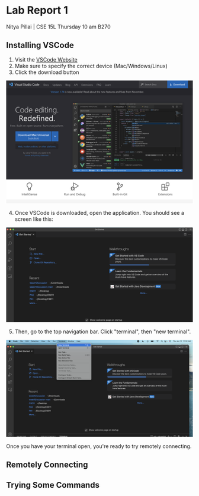# Lab Report 1
Nitya Pillai | CSE 15L Thursday 10 am B270
## Installing VSCode
1. Visit the [VSCode Website](https://code.visualstudio.com/)
2. Make sure to specify the correct device (Mac/Windows/Linux)
3. Click the download button

![Image](./images/vscodeDownload.png)

4. Once VSCode is downloaded, open the application. You should see a screen like this:

![Image](./images/vscodeLanding.png)

5. Then, go to the top navigation bar. Click "terminal", then "new terminal".

![Image](./images/vscodeTerminal.png)

Once you have your terminal open, you're ready to try remotely connecting. 
## Remotely Connecting 
## Trying Some Commands
